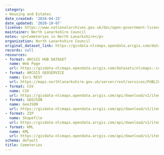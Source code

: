 ```yaml
---
category:
- Housing and Estates
date_created: '2016-04-25'
date_updated: '2020-10-07'
license: https://www.nationalarchives.gov.uk/doc/open-government-licence/version/3/
maintainer: North Lanarkshire Council
notes: <p>Cemeteries in North Lanarkshire</p>
organization: North Lanarkshire Council
original_dataset_link: https://gisdata-nlcmaps.opendata.arcgis.com/datasets/nlcmaps::cemeteries
records: null
resources:
- format: ARCGIS HUB DATASET
  name: Web Page
  url: https://gisdata-nlcmaps.opendata.arcgis.com/datasets/nlcmaps::cemeteries
- format: ARCGIS GEOSERVICE
  name: Esri REST
  url: https://maps.northlanarkshire.gov.uk/server/rest/services/PUBLIC/OPEN_DATA_LAYERS/FeatureServer/12
- format: CSV
  name: CSV
  url: https://gisdata-nlcmaps.opendata.arcgis.com/api/download/v1/items/5b97f120ab614c9185fc4d81e138846d/csv?layers=12
- format: GEOJSON
  name: GeoJSON
  url: https://gisdata-nlcmaps.opendata.arcgis.com/api/download/v1/items/5b97f120ab614c9185fc4d81e138846d/geojson?layers=12
- format: ZIP
  name: Shapefile
  url: https://gisdata-nlcmaps.opendata.arcgis.com/api/download/v1/items/5b97f120ab614c9185fc4d81e138846d/shapefile?layers=12
- format: KML
  name: KML
  url: https://gisdata-nlcmaps.opendata.arcgis.com/api/download/v1/items/5b97f120ab614c9185fc4d81e138846d/kml?layers=12
schema: default
title: Cemeteries
---
```

